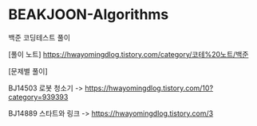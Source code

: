 # BEAKJOON-Algorithms
백준 코딩테스트 풀이

[풀이 노트]
https://hwayomingdlog.tistory.com/category/코테%20노트/백준

[문제별 풀이]

BJ14503 로봇 청소기 -> https://hwayomingdlog.tistory.com/10?category=939393

BJ14889 스타트와 링크 -> https://hwayomingdlog.tistory.com/3

